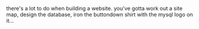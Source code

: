 there's a lot to do when building a website. you've gotta work out a site map, design the database, iron the buttondown shirt with the mysql logo on it...